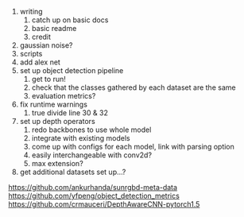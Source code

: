 1. writing
   1. catch up on basic docs
   1. basic readme
   1. credit
1. gaussian noise?
1. scripts
1. add alex net   
1. set up object detection pipeline
   1. get to run!
   1. check that the classes gathered by each dataset are the same   
   1. evaluation metrics?
1. fix runtime warnings
      1. true divide line 30 & 32
1. set up depth operators
    1. redo backbones to use whole model
    1. integrate with existing models
    1. come up with configs for each model, link with parsing option   
    1. easily interchangeable with conv2d?
    1. max extension?
1. get additional datasets set up...?

https://github.com/ankurhanda/sunrgbd-meta-data
https://github.com/yfpeng/object_detection_metrics
https://github.com/crmauceri/DepthAwareCNN-pytorch1.5